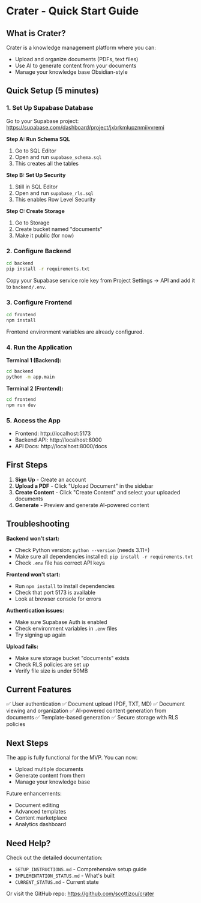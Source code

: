 # Crater - Quick Start Guide

## What is Crater?

Crater is a knowledge management platform where you can:
- Upload and organize documents (PDFs, text files)
- Use AI to generate content from your documents
- Manage your knowledge base Obsidian-style

## Quick Setup (5 minutes)

### 1. Set Up Supabase Database

Go to your Supabase project: https://supabase.com/dashboard/project/jxbrkmlupznmiivvremi

**Step A: Run Schema SQL**
1. Go to SQL Editor
2. Open and run `supabase_schema.sql`
3. This creates all the tables

**Step B: Set Up Security**
1. Still in SQL Editor
2. Open and run `supabase_rls.sql`
3. This enables Row Level Security

**Step C: Create Storage**
1. Go to Storage
2. Create bucket named "documents"
3. Make it public (for now)

### 2. Configure Backend

```bash
cd backend
pip install -r requirements.txt
```

Copy your Supabase service role key from Project Settings → API and add it to `backend/.env`.

### 3. Configure Frontend

```bash
cd frontend
npm install
```

Frontend environment variables are already configured.

### 4. Run the Application

**Terminal 1 (Backend):**
```bash
cd backend
python -m app.main
```

**Terminal 2 (Frontend):**
```bash
cd frontend
npm run dev
```

### 5. Access the App

- Frontend: http://localhost:5173
- Backend API: http://localhost:8000
- API Docs: http://localhost:8000/docs

## First Steps

1. **Sign Up** - Create an account
2. **Upload a PDF** - Click "Upload Document" in the sidebar
3. **Create Content** - Click "Create Content" and select your uploaded documents
4. **Generate** - Preview and generate AI-powered content

## Troubleshooting

**Backend won't start:**
- Check Python version: `python --version` (needs 3.11+)
- Make sure all dependencies installed: `pip install -r requirements.txt`
- Check `.env` file has correct API keys

**Frontend won't start:**
- Run `npm install` to install dependencies
- Check that port 5173 is available
- Look at browser console for errors

**Authentication issues:**
- Make sure Supabase Auth is enabled
- Check environment variables in `.env` files
- Try signing up again

**Upload fails:**
- Make sure storage bucket "documents" exists
- Check RLS policies are set up
- Verify file size is under 50MB

## Current Features

✅ User authentication
✅ Document upload (PDF, TXT, MD)
✅ Document viewing and organization
✅ AI-powered content generation from documents
✅ Template-based generation
✅ Secure storage with RLS policies

## Next Steps

The app is fully functional for the MVP. You can now:
- Upload multiple documents
- Generate content from them
- Manage your knowledge base

Future enhancements:
- Document editing
- Advanced templates
- Content marketplace
- Analytics dashboard

## Need Help?

Check out the detailed documentation:
- `SETUP_INSTRUCTIONS.md` - Comprehensive setup guide
- `IMPLEMENTATION_STATUS.md` - What's built
- `CURRENT_STATUS.md` - Current state

Or visit the GitHub repo: https://github.com/scottjzou/crater
